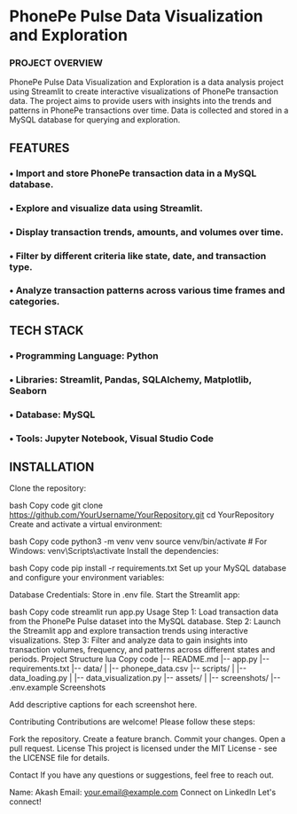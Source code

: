 # PhonePe Pulse Data Visualization and Exploration

<!-- Optional: Insert a banner image or a thumbnail relevant to your project. Replace the placeholder link with an image URL. -->

### PROJECT OVERVIEW 
PhonePe Pulse Data Visualization and Exploration is a data analysis project using Streamlit to create interactive visualizations of PhonePe transaction data. The project aims to provide users with insights into the trends and patterns in PhonePe transactions over time. Data is collected and stored in a MySQL database for querying and exploration.

## FEATURES
  ### • Import and store PhonePe transaction data in a MySQL database.
  ### • Explore and visualize data using Streamlit.
  ### • Display transaction trends, amounts, and volumes over time.
  ### • Filter by different criteria like state, date, and transaction type.
  ### • Analyze transaction patterns across various time frames and categories.

## TECH STACK
  ### • Programming Language: Python
  ### • Libraries: Streamlit, Pandas, SQLAlchemy, Matplotlib, Seaborn
  ### • Database: MySQL
  ### • Tools: Jupyter Notebook, Visual Studio Code

## INSTALLATION
Clone the repository:

bash
Copy code
git clone https://github.com/YourUsername/YourRepository.git
cd YourRepository
Create and activate a virtual environment:

bash
Copy code
python3 -m venv venv
source venv/bin/activate  # For Windows: venv\Scripts\activate
Install the dependencies:

bash
Copy code
pip install -r requirements.txt
Set up your MySQL database and configure your environment variables:

Database Credentials: Store in .env file.
Start the Streamlit app:

bash
Copy code
streamlit run app.py
Usage
Step 1: Load transaction data from the PhonePe Pulse dataset into the MySQL database.
Step 2: Launch the Streamlit app and explore transaction trends using interactive visualizations.
Step 3: Filter and analyze data to gain insights into transaction volumes, frequency, and patterns across different states and periods.
Project Structure
lua
Copy code
|-- README.md
|-- app.py
|-- requirements.txt
|-- data/
|   |-- phonepe_data.csv
|-- scripts/
|   |-- data_loading.py
|   |-- data_visualization.py
|-- assets/
|   |-- screenshots/
|-- .env.example
Screenshots

Add descriptive captions for each screenshot here.

Contributing
Contributions are welcome! Please follow these steps:

Fork the repository.
Create a feature branch.
Commit your changes.
Open a pull request.
License
This project is licensed under the MIT License - see the LICENSE file for details.

Contact
If you have any questions or suggestions, feel free to reach out.

Name: Akash
Email: your.email@example.com
Connect on LinkedIn
Let's connect!
